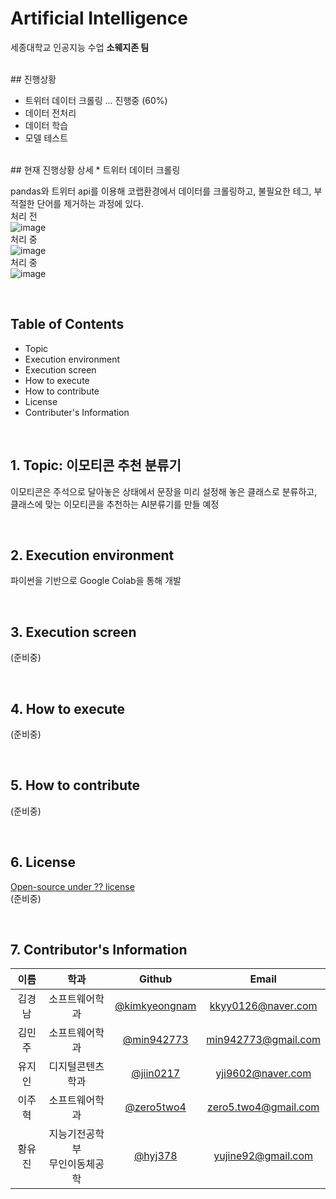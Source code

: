 # Artificial Intelligence
세종대학교 인공지능 수업 **소웨지존 팀**

<br>
## 진행상황

* 트위터 데이터 크롤링 ... 진행중 (60%)
* 데이터 전처리
* 데이터 학습
* 모델 테스트


<br>
## 현재 진행상황 상세
* 트위터 데이터 크롤링


pandas와 트위터 api를 이용해 코랩환경에서 데이터를 크롤링하고, 불필요한 테그, 부적절한 단어를 제거하는 과정에 있다.
<br>
처리 전<br>
![image](https://user-images.githubusercontent.com/41140561/58679619-4c9e6b00-839f-11e9-9fdd-13a2c4b847c7.png)
<br>
처리 중<br>
![image](https://user-images.githubusercontent.com/41140561/58679662-79eb1900-839f-11e9-8801-9e510527baa4.png)
<br>
처리 중<br>
![image](https://user-images.githubusercontent.com/41140561/58679678-8f604300-839f-11e9-88cb-c2bca3ca806c.png)


<br>

## Table of Contents
* Topic
* Execution environment
* Execution screen
* How to execute
* How to contribute
* License
* Contributer's Information

<br>

## 1. Topic: 이모티콘 추천 분류기
이모티콘은 주석으로 달아놓은 상태에서 문장을 미리 설정해 놓은 클래스로 분류하고,  
클래스에 맞는 이모티콘을 추천하는 AI분류기를 만들 예정

<br>

## 2. Execution environment 
파이썬을 기반으로 Google Colab을 통해 개발

<br>

## 3. Execution screen
(준비중)

<br>

## 4. How to execute
(준비중)

<br>

## 5. How to contribute
 (준비중) 
    

<br>

## 6. License
[Open-source under ?? license](https://tldrlegal.com/)  
(준비중)

<br>

## 7. Contributor's Information
| 이름| 학과 | Github | Email |
|:---:|:---:|:---:|:---:|
|김경남|소프트웨어학과|[@kimkyeongnam](https://github.com/kimkyeongnam)|[kkyy0126@naver.com](kkyy0126@naver.com)|
|김민주|소프트웨어학과|[@min942773](https://github.com/min942773)|min942773@gmail.com|
|유지인|디지털콘텐츠학과|[@jiin0217](https://github.com/jiin0217)|yji9602@naver.com|
|이주혁|소프트웨어학과|[@zero5two4](https://github.com/zero5two4)|zero5.two4@gmail.com|
|황유진|지능기전공학부<br>무인이동체공학|[@hyj378](https://github.com/hyj378)|yujine92@gmail.com|
